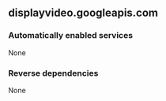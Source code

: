 ## displayvideo.googleapis.com

### Automatically enabled services

None

### Reverse dependencies

None
